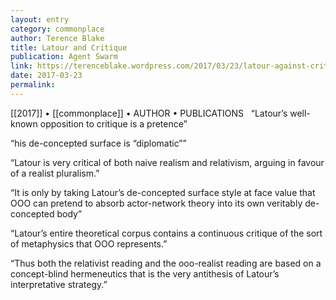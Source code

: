 ```yaml
---
layout: entry
category: commonplace
author: Terence Blake
title: Latour and Critique
publication: Agent Swarm
link: https://terenceblake.wordpress.com/2017/03/23/latour-against-critique-surely-you-are-joking/
date: 2017-03-23
permalink: 
---
```


[[2017]] • [[commonplace]] • AUTHOR • PUBLICATIONS 
 
“Latour’s well-known opposition to critique is a pretence”

“his de-concepted surface is “diplomatic””

“Latour is very critical of both naive realism and relativism, arguing in favour of a realist pluralism.”

“It is only by taking Latour’s de-concepted surface style at face value that OOO can pretend to absorb actor-network theory into its own veritably de-concepted body”

“Latour’s entire theoretical corpus contains a continuous critique of the sort of metaphysics that OOO represents.”

“Thus both the relativist reading and the ooo-realist reading are based on a concept-blind hermeneutics that is the very antithesis of Latour’s interpretative strategy.”

